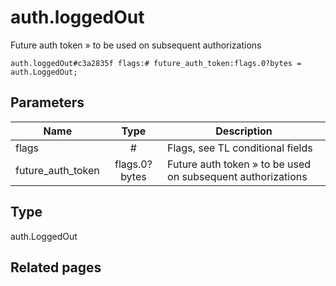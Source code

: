 # auth.loggedOut
Future auth token » to be used on subsequent authorizations

```
auth.loggedOut#c3a2835f flags:# future_auth_token:flags.0?bytes = auth.LoggedOut;
```

## Parameters
| Name | Type | Description |
| ---- | :----: | ----------- |
| flags | # | Flags, see TL conditional fields |
| future_auth_token | flags.0?bytes | Future auth token » to be used on subsequent authorizations |


## Type
auth.LoggedOut

## Related pages
